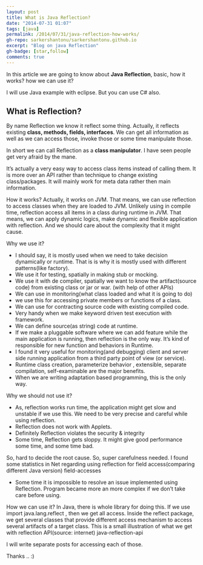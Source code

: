 ```yaml
---
layout: post
title: What is Java Reflection?
date: "2014-07-31 01:07"
tags: [java]
permalink: /2014/07/31/java-reflection-how-works/
gh-repo: sarkershantonu/sarkershantonu.github.io
excerpt: "Blog on java Reflection"
gh-badge: [star,follow]
comments: true
---
```

In this article we are going to know about **Java Reflection**, basic, how it works? how we can use it? 

I will use Java example with eclipse. But you can use C# also.

## What is Reflection?
By name Reflection we know it reflect some thing. Actually, it reflects existing **class, methods, fields, interfaces**. We can get all information as well as we can access those, invoke those or some time manipulate those.  

In short we can call Reflection as a **class manipulator**. I have seen people get very afraid by the mane. 

It’s actually a very easy way to access class items instead of calling them. It is more over an API rather than technique to change existing class/packages. It will mainly work for meta data rather then main information.

How it works?
Actually, it works on JVM. That means, we can use reflection to access classes when they are loaded to JVM. Unlikely using in compile time, reflection access all items in a class during runtime in JVM. That means, we can apply dynamic logics, make dynamic and flexible application with reflection. And we should care about the complexity that it might cause.

Why we use it?
- I should say, it is mostly used when we need to take decision dynamically or runtime. That is is why it is mostly used with different patterns(like factory).
- We use it for testing, spatially in making stub or mocking.
- We use it with de compiler, spatially we want to know the artifact(source code)  from existing class or jar or war. (with help of other APIs)
- We can use in monitoring(what class loaded and what it is going to do)
- we use this for accessing private members or functions of a class.
- We can use for contracting source code with existing compiled code.
- Very handy when we make keyword driven test execution with framework.
- We can define source(as string) code at runtime.
- If we make a pluggable software where we can add feature while the main application is running, then reflection is the only way. It’s kind of responsible for new function and behaviors in Runtime.
- I found it very useful for monitoring(and debugging) client and server side running application from a third party point of view (or service).
- Runtime class creation, parameterize behavior , extensible, separate compilation, self-examinable are the major benefits.
- When we are writing adaptation based programming, this is the only way.

Why we should not use it?
- As, reflection works run time, the application might get slow and unstable if we use this. We need to be very precise and careful while using reflection.
- Reflection does not work with Applets.
- Definitely Reflection violates the security & integrity
- Some time, Reflection gets sloppy. It might give good performance some time, and some time bad.

So, hard to decide the root cause. So, super carefulness needed. I found some statistics in Net regarding using reflection for field access(comparing different Java version)
field-accesses
- Some time it is impossible to resolve an issue implemented using Reflection.  Program became more an more complex if we don’t take care before using.

How we can use it?
In Java, there is whole library for doing this. If we use import java.lang.reflect , then we get all access. Inside the reflect package, we get several classes that provide different access mechanism to access several artifacts of a target class. This is a small illustration of what we get with reflection API(source: internet)
java-reflection-api

I will write separate posts for accessing each of those.

Thanks .. :) 